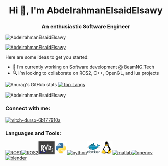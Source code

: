 <h1 align="center">Hi 👋, I'm AbdelrahmanElsaidElsawy </h1>
<h3 align="center">An enthusiastic Software Engineer </h3>

<p align="left"><img src="https://komarev.com/ghpvc/?username=AbdelrahmanElsaidElsawy&label=Profile%20views&color=0e75b6&style=flat" alt="AbdelrahmanElsaidElsawy" /></p>

<p align="left"><a href="https://github.com/ryo-ma/github-profile-trophy"><img src="https://github-profile-trophy.vercel.app/?username=AbdelrahmanElsaidElsawy" alt="AbdelrahmanElsaidElsawy" /></a></p>

Here are some ideas to get you started:

- 🔭 I’m currently working on Software development @ BeamNG.Tech 
- 🔍 I’m looking to collaborate on ROS2, C++, OpenGL, and lua projects  



![Anurag's GitHub stats](https://github-readme-stats.vercel.app/api?username=AbdelrahmanElsaidElsawy&count_private=true&theme=buefy&show_icons=true)
[![Top Langs](https://github-readme-stats.vercel.app/api/top-langs/?username=AbdelrahmanElsaidElsawy&layout=compact)](https://github.com/AbdelrahmanElsaidElsawy/github-readme-stats)
<p><img align="center" src="https://github-readme-streak-stats.herokuapp.com/?user=AbdelrahmanElsaidElsawy&" alt="AbdelrahmanElsaidElsawy" /></p>

<h3 align="left">Connect with me:</h3>
<p align="left">
<a href="https://www.linkedin.com/in/abdelrahman-elsaid-elsawy/" target="blank"><img align="center" src="https://raw.githubusercontent.com/rahuldkjain/github-profile-readme-generator/master/src/images/icons/Social/linked-in-alt.svg" alt="mitch-durso-6b177910a" height="30" width="40" /></a>


<h3 align="left">Languages and Tools:</h3>
<a href="https://www.ros.org/" target="_blank"><img src="https://assets.skyfilabs.com/images/blog/10-simple-ros-projects-for-beginners.webp" alt="ROS1" width="80" height="40"/></a><a href="https://docs.ros.org/en/rolling/index.html" target="_blank"><img src="https://www.freshconsulting.com/wp-content/uploads/fly-images/33744/ROS-2_logo-1920x9999.png" alt="ROS2" width="90" height="40"/></a><a href="http://wiki.ros.org/rviz" target="_blank"><img src="https://raw.githubusercontent.com/ros-visualization/rviz/noetic-devel/images/splash.png" alt="Rviz" width="50" height="40"/></a><a href="https://www.python.org" target="_blank"><img src="https://raw.githubusercontent.com/devicons/devicon/master/icons/python/python-original.svg" alt="python" width="40" height="40"/></a><a href="https://cplusplus.com/" target="_blank"><img src="https://cdn.worldvectorlogo.com/logos/c.svg" alt="python" width="40" height="40"/></a><a href="https://www.docker.com/" target="_blank"><img src="https://raw.githubusercontent.com/devicons/devicon/master/icons/docker/docker-original-wordmark.svg" alt="docker" width="40" height="40"/></a><a href="https://www.linux.org/" target="_blank"><img src="https://raw.githubusercontent.com/devicons/devicon/master/icons/linux/linux-original.svg" alt="linux" width="40" height="40"/></a><a href="https://www.mathworks.com/" target="_blank"><img src="https://upload.wikimedia.org/wikipedia/commons/2/21/Matlab_Logo.png" alt="matlab" width="40" height="40"/></a><a href="https://opencv.org/" target="_blank"><img src="https://www.vectorlogo.zone/logos/opencv/opencv-icon.svg" alt="opencv" width="40" height="40"/></a><a href="https://www.blender.org/" target="_blank"><img src="https://download.blender.org/branding/community/blender_community_badge_white.svg" alt="blender" width="40" height="40"/></a>










<!--
## Abdelrahman Elsaid Elsawy
[![HamiltonPharmD StackOverflow](https://stackoverflow-badge.vercel.app/?userID=12133214)](https://stackoverflow.com/users/12133214/mohd-yashim-wong)
<a href="https://www.ros.org/" target="_blank"><img src="https://upload.wikimedia.org/wikipedia/commons/b/bb/Ros_logo.svg" alt="ROS" width="40" height="40"/></a> 
<h3 align="left">Languages and Tools:</h3>![TypeScript](https://img.shields.io/badge/typescript-%23007ACC.svg?style=for-the-badge&logo=typescript&logoColor=white)
![Python](https://img.shields.io/badge/python-3670A0?style=for-the-badge&logo=python&logoColor=ffdd54)
![JavaScript](https://img.shields.io/badge/javascript-%23323330.svg?style=for-the-badge&logo=javascript&logoColor=%23F7DF1E)
![C#](https://img.shields.io/badge/c%23-%23239120.svg?style=for-the-badge&logo=c-sharp&logoColor=white)
![CSS3](https://img.shields.io/badge/css3-%231572B6.svg?style=for-the-badge&logo=css3&logoColor=white)
![HTML5](https://img.shields.io/badge/html5-%23E34F26.svg?style=for-the-badge&logo=html5&logoColor=white)
![PHP](https://img.shields.io/badge/php-%23777BB4.svg?style=for-the-badge&logo=php&logoColor=white) 
-->
